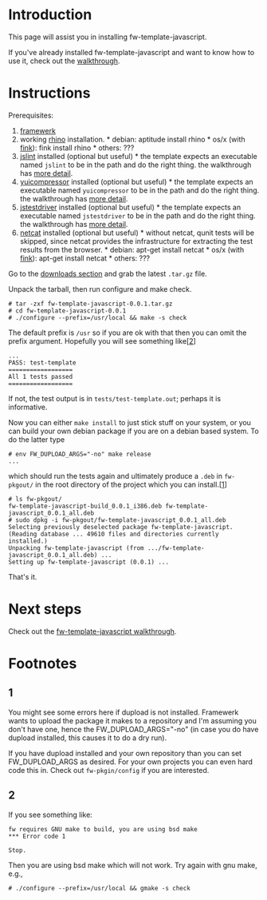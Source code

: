 # Introduction #

This page will assist you in installing fw-template-javascript.

If you've already installed fw-template-javascript and want to know how to use it,
check out the [walkthrough](FwTemplateJavascriptWalkthrough.md).

# Instructions #

Prerequisites:
  1. [framewerk](FramewerkInstall.md)
  1. working [rhino](http://www.mozilla.org/rhino/) installation.
    * debian: aptitude install rhino
    * os/x (with [fink](http://www.finkproject.org/)): fink install rhino
    * others: ???
  1. [jslint](http://www.jslint.com/lint.html) installed (optional but useful)
    * the template expects an executable named `jslint` to be in the path and do the right thing.  the walkthrough has [more detail](http://code.google.com/p/fwtemplates/wiki/FwTemplateJavascriptWalkthrough#jslint_integration).
  1. [yuicompressor](http://developer.yahoo.com/yui/compressor/) installed (optional but useful)
    * the template expects an executable named `yuicompressor` to be in the path and do the right thing.  the walkthrough has [more detail](http://code.google.com/p/fwtemplates/wiki/FwTemplateJavascriptWalkthrough#yuicompressor_integration).
  1. [jstestdriver](http://code.google.com/p/js-test-driver/) installed (optional but useful)
    * the template expects an executable named `jstestdriver` to be in the path and do the right thing.  the walkthrough has [more detail](http://code.google.com/p/fwtemplates/wiki/FwTemplateJavascriptWalkthrough#jstestdriver_integration).
  1. [netcat](http://netcat.sourceforge.net/) installed (optional but useful)
    * without netcat, qunit tests will be skipped, since netcat provides the infrastructure for extracting the test results from the browser.
    * debian: apt-get install netcat
    * os/x (with [fink](http://www.finkproject.org/)): apt-get install netcat
    * others: ???

Go to the [downloads section](http://code.google.com/p/fwtemplates/downloads/list?can=2&q=fw-template-javascript*.tar.gz&colspec=Filename+Summary+Uploaded+Size+DownloadCount) and grab the latest `.tar.gz` file.

Unpack the tarball, then run configure and make check.
```
# tar -zxf fw-template-javascript-0.0.1.tar.gz 
# cd fw-template-javascript-0.0.1
# ./configure --prefix=/usr/local && make -s check
```
The default prefix is `/usr` so if you are ok with that then you can omit the prefix argument.  Hopefully you will see something like[[2](#2.md)]
```
...
PASS: test-template
==================
All 1 tests passed
==================
```
If not, the test output is in `tests/test-template.out`; perhaps it is informative.

Now you can either `make install` to just stick stuff on your system, or you can build your own debian package if you are on a debian based system. To do the latter type
```
# env FW_DUPLOAD_ARGS="-no" make release
...
```
which should run the tests again and ultimately produce a `.deb` in `fw-pkgout/` in the root directory of the project which you can install.[[1](#1.md)]
```
# ls fw-pkgout/
fw-template-javascript-build_0.0.1_i386.deb fw-template-javascript_0.0.1_all.deb
# sudo dpkg -i fw-pkgout/fw-template-javascript_0.0.1_all.deb 
Selecting previously deselected package fw-template-javascript.
(Reading database ... 49610 files and directories currently installed.)
Unpacking fw-template-javascript (from .../fw-template-javascript_0.0.1_all.deb) ...
Setting up fw-template-javascript (0.0.1) ...
```

That's it.

# Next steps #

Check out the [fw-template-javascript walkthrough](FwTemplateJavascriptWalkthrough.md).

# Footnotes #

## 1 ##
You might see some errors here if dupload is not installed.  Framewerk wants to upload the package it makes to a repository and I'm assuming you don't have one, hence the FW\_DUPLOAD\_ARGS="-no" (in case you do have dupload installed, this causes it to do a dry run).

If you have dupload installed and your own repository than you can set FW\_DUPLOAD\_ARGS as desired.  For your own projects you can even hard code this in.  Check out `fw-pkgin/config` if you are interested.

## 2 ##
If you see something like:
```
fw requires GNU make to build, you are using bsd make
*** Error code 1

Stop.
```
Then you are using bsd make which will not work.  Try again with gnu make, e.g.,
```
# ./configure --prefix=/usr/local && gmake -s check
```
